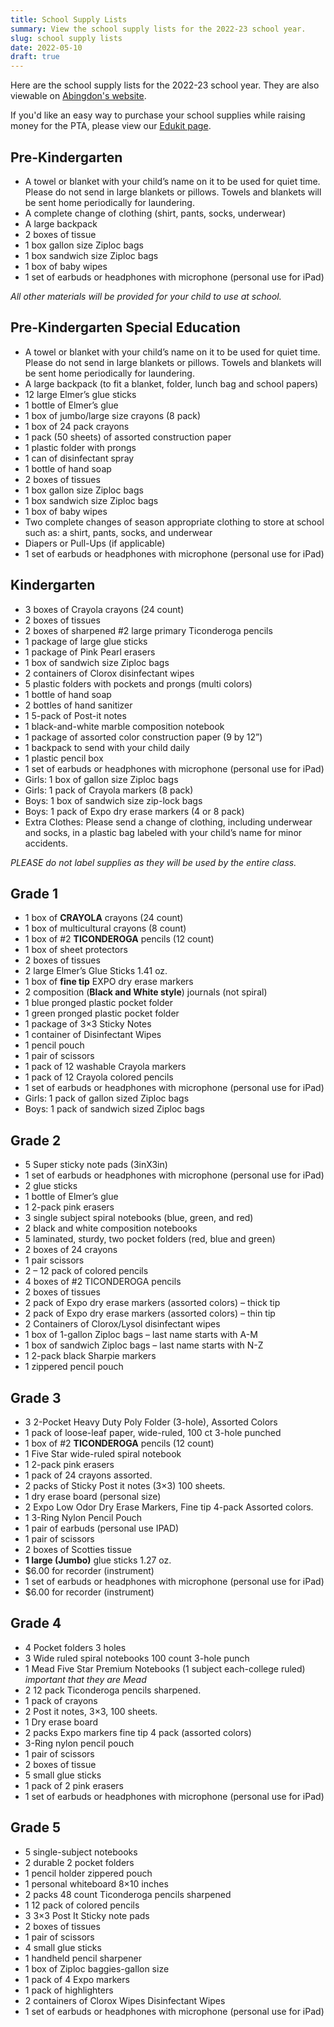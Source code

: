 ```yaml
--- 
title: School Supply Lists
summary: View the school supply lists for the 2022-23 school year.
slug: school supply lists
date: 2022-05-10
draft: true
---
```


Here are the school supply lists for the 2022-23 school year. They are also viewable on [Abingdon's website](https://abingdon.apsva.us/about-us/supply-lists/).

If you'd like an easy way to purchase your school supplies while raising money for the PTA, please view our [Edukit page](https://www.edukitinc.com/schools/1287/).

## Pre-Kindergarten

- A towel or blanket with your child’s name on it to be used for quiet time. Please do not send in large blankets or pillows. Towels and  blankets will be sent home periodically for laundering.
- A complete change of clothing (shirt, pants, socks, underwear)
- A large backpack
- 2 boxes of tissue
- 1 box gallon size Ziploc bags
- 1 box sandwich size Ziploc bags
- 1 box of baby wipes
- 1 set of earbuds or headphones with microphone (personal use for iPad)

*All other materials will be provided for your child to use at school.*

## Pre-Kindergarten Special Education

- A towel or blanket with your child’s name on it to be used for quiet time. Please do not send in large blankets or pillows. Towels and  blankets will be sent home periodically for laundering.
- A large backpack (to fit a blanket, folder, lunch bag and school papers)
- 12 large Elmer’s glue sticks
- 1 bottle of Elmer’s glue
- 1 box of jumbo/large size crayons (8 pack)
- 1 box of 24 pack crayons
- 1 pack (50 sheets) of assorted construction paper
- 1 plastic folder with prongs
- 1 can of disinfectant spray
- 1 bottle of hand soap
- 2 boxes of tissues
- 1 box gallon size Ziploc bags
- 1 box sandwich size Ziploc bags
- 1 box of baby wipes
- Two complete changes of season appropriate clothing to store at school such as: a shirt, pants, socks, and underwear
- Diapers or Pull-Ups (if applicable)
- 1 set of earbuds or headphones with microphone (personal use for iPad)

## Kindergarten

- 3 boxes of Crayola crayons (24 count)
- 2 boxes of tissues
- 2 boxes of sharpened #2 large primary Ticonderoga pencils
- 1 package of large glue sticks
- 1 package of Pink Pearl erasers
- 1 box of sandwich size Ziploc bags
- 2 containers of Clorox disinfectant wipes
- 5 plastic folders with pockets and prongs (multi colors)
- 1 bottle of hand soap
- 2 bottles of hand sanitizer
- 1 5-pack of Post-it notes
- 1 black-and-white marble composition notebook
- 1 package of assorted color construction paper (9 by 12”)
- 1 backpack to send with your child daily
- 1 plastic pencil box
- 1 set of earbuds or headphones with microphone (personal use for iPad)
- Girls: 1 box of gallon size Ziploc bags
- Girls: 1 pack of Crayola markers (8 pack)
- Boys: 1 box of sandwich size zip-lock bags
- Boys: 1 pack of Expo dry erase markers (4 or 8 pack)
- Extra Clothes: Please send a change of clothing, including underwear and socks, in a plastic bag labeled with your child’s name for minor  accidents. 

*PLEASE do not label supplies as they will be used by the entire class.*

## Grade 1

- 1 box of **CRAYOLA** crayons (24 count)
- 1 box of multicultural crayons (8 count)
- 1 box of #2 **TICONDEROGA** pencils (12 count)
- 1 box of sheet protectors
- 2 boxes of tissues
- 2 large Elmer’s Glue Sticks 1.41 oz.
- 1 box of **fine tip** EXPO dry erase markers
- 2 composition (**Black and White style**) journals (not spiral)
- 1 blue pronged plastic pocket folder
- 1 green pronged plastic pocket folder
- 1 package of 3×3 Sticky Notes
- 1 container of Disinfectant Wipes
- 1 pencil pouch
- 1 pair of scissors
- 1 pack of 12 washable Crayola markers
- 1 pack of 12 Crayola colored pencils
- 1 set of earbuds or headphones with microphone (personal use for iPad)
- Girls: 1 pack of gallon sized Ziploc bags
- Boys: 1 pack of sandwich sized Ziploc bags

## Grade 2

- 5 Super sticky note pads (3inX3in)
- 1 set of earbuds or headphones with microphone (personal use for iPad)
- 2 glue sticks
- 1 bottle of Elmer’s glue
- 1 2-pack pink erasers
- 3 single subject spiral notebooks (blue, green, and red)
- 2 black and white composition notebooks
- 5 laminated, sturdy, two pocket folders (red, blue and green)
- 2 boxes of 24 crayons
- 1 pair scissors
- 2 – 12 pack of colored pencils
- 4 boxes of #2 TICONDEROGA pencils
- 2 boxes of tissues
- 2 pack of Expo dry erase markers (assorted colors) – thick tip
- 2 pack of Expo dry erase markers (assorted colors) – thin tip
- 2 Containers of Clorox/Lysol disinfectant wipes
- 1 box of 1-gallon Ziploc bags – last name starts with A-M
- 1 box of sandwich Ziploc bags – last name starts with N-Z
- 1 2-pack black Sharpie markers
- 1 zippered pencil pouch

## Grade 3

- 3 2-Pocket Heavy Duty Poly Folder (3-hole), Assorted Colors
- 1 pack of loose-leaf paper, wide-ruled, 100 ct 3-hole punched
- 1 box of #2 **TICONDEROGA** pencils (12 count)
- 1 Five Star wide-ruled spiral notebook
- 1 2-pack pink erasers
- 1 pack of 24 crayons assorted.
- 2 packs of Sticky Post it notes (3×3) 100 sheets.
- 1 dry erase board (personal size)
- 2 Expo Low Odor Dry Erase Markers, Fine tip 4-pack Assorted colors.
- 1 3-Ring Nylon Pencil Pouch
- 1 pair of earbuds (personal use IPAD)
- 1 pair of scissors
- 2 boxes of Scotties tissue
- **1 large (Jumbo)** glue sticks 1.27 oz.
- $6.00 for recorder (instrument)
- 1 set of earbuds or headphones with microphone (personal use for iPad)
- $6.00 for recorder (instrument)

## Grade 4

- 4 Pocket folders 3 holes
- 3 Wide ruled spiral notebooks 100 count 3-hole punch
- 1 Mead Five Star Premium Notebooks (1 subject each-college ruled) *important that they are Mead*
- 2 12 pack Ticonderoga pencils sharpened.
- 1 pack of crayons
- 2 Post it notes, 3×3, 100 sheets.
- 1 Dry erase board
- 2 packs Expo markers fine tip 4 pack (assorted colors)
- 3-Ring nylon pencil pouch
- 1 pair of scissors
- 2 boxes of tissue
- 5 small glue sticks
- 1 pack of 2 pink erasers
- 1 set of earbuds or headphones with microphone (personal use for iPad)

## Grade 5

- 5 single-subject notebooks
- 2 durable 2 pocket folders
- 1 pencil holder zippered pouch
- 1 personal whiteboard 8×10 inches
- 2 packs 48 count Ticonderoga pencils sharpened
- 1 12 pack of colored pencils
- 3 3×3 Post It Sticky note pads
- 2 boxes of tissues
- 1 pair of scissors
- 4 small glue sticks
- 1 handheld pencil sharpener
- 1 box of Ziploc baggies-gallon size
- 1 pack of 4 Expo markers
- 1 pack of highlighters
- 2 containers of Clorox Wipes Disinfectant Wipes
- 1 set of earbuds or headphones with microphone (personal use for iPad)